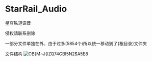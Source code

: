 # StarRail_Audio
星穹铁道语音
  
侵权请联系删除
  
一部分文件单独在外，由于过多(5854个)所以统一移动到了{根目录}文件夹
  
文件结构
![OB{M~J{IZQ74GBI5N2$A5E8](https://user-images.githubusercontent.com/109069769/185776288-a6d98fe5-6546-4ba5-b95c-86ded38df5cf.png)
